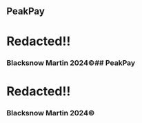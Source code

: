 ## PeakPay

# Redacted!!

### Blacksnow Martin 2024©## PeakPay

# Redacted!!

### Blacksnow Martin 2024©
